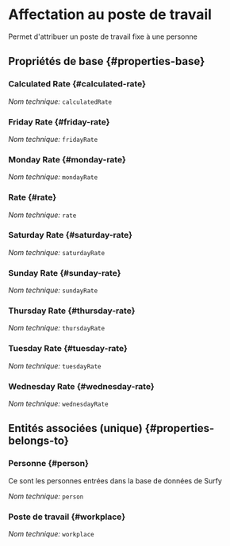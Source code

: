 # Affectation au poste de travail
<!--- THIS FILE IS GENERATED PLEASE DO NOT EDIT IT DIRECTLY --->

Permet d'attribuer un poste de travail fixe à une personne

<OH code="workplaceAffectation"/>


## Propriétés de base {#properties-base}

### Calculated Rate {#calculated-rate}



*Nom technique:* ```calculatedRate```
<PH code="workplaceAffectation:calculatedRate"/>

### Friday Rate {#friday-rate}



*Nom technique:* ```fridayRate```
<PH code="workplaceAffectation:fridayRate"/>

### Monday Rate {#monday-rate}



*Nom technique:* ```mondayRate```
<PH code="workplaceAffectation:mondayRate"/>

### Rate {#rate}



*Nom technique:* ```rate```
<PH code="workplaceAffectation:rate"/>

### Saturday Rate {#saturday-rate}



*Nom technique:* ```saturdayRate```
<PH code="workplaceAffectation:saturdayRate"/>

### Sunday Rate {#sunday-rate}



*Nom technique:* ```sundayRate```
<PH code="workplaceAffectation:sundayRate"/>

### Thursday Rate {#thursday-rate}



*Nom technique:* ```thursdayRate```
<PH code="workplaceAffectation:thursdayRate"/>

### Tuesday Rate {#tuesday-rate}



*Nom technique:* ```tuesdayRate```
<PH code="workplaceAffectation:tuesdayRate"/>

### Wednesday Rate {#wednesday-rate}



*Nom technique:* ```wednesdayRate```
<PH code="workplaceAffectation:wednesdayRate"/>


## Entités associées (unique) {#properties-belongs-to}

### Personne {#person}

Ce sont les personnes entrées dans la base de données de Surfy

*Nom technique:* ```person```
<PH code="workplaceAffectation:person"/>

### Poste de travail {#workplace}



*Nom technique:* ```workplace```
<PH code="workplaceAffectation:workplace"/>





